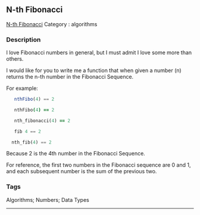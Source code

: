 ## N-th Fibonacci
[N-th Fibonacci](https://www.codewars.com/kata/n-th-fibonacci)
Category : algorithms

### Description
I love Fibonacci numbers in general, but I must admit I love some more than others. 

I would like for you to write me a function that when given a number (n)  returns the n-th number in the Fibonacci Sequence.

For example:

```javascript
   nthFibo(4) == 2
```
```coffeescript
   nthFibo(4) == 2
```
```ruby
   nth_fibonacci(4) == 2
```
```haskell
   fib 4 == 2
```
```python
  nth_fib(4) == 2
```

Because 2 is the 4th number in the Fibonacci Sequence.

For reference, the first two numbers in the Fibonacci sequence are 0 and 1, and each subsequent number is the sum of the previous two.

### Tags
Algorithms; Numbers; Data Types

- - -
